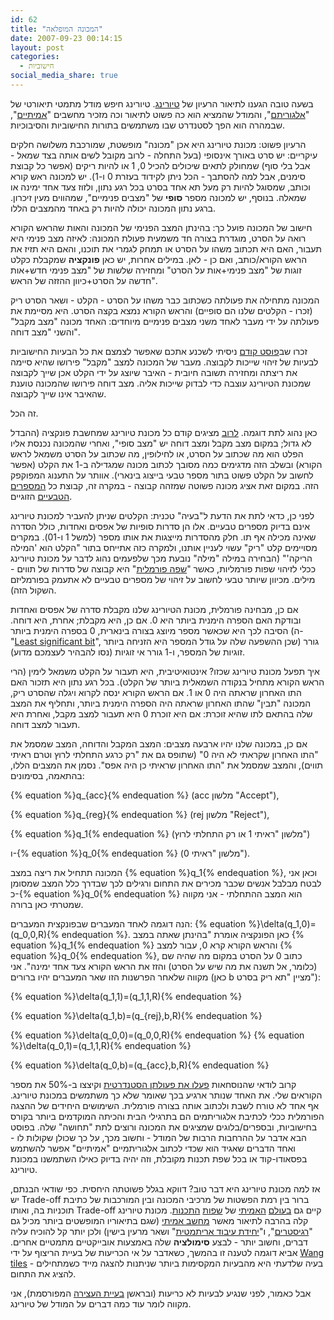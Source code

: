 ```yaml
---
id: 62
title: "המכונה המופלאה"
date: 2007-09-23 00:14:15
layout: post
categories: 
  - חישוביות
social_media_share: true
---
```

בשעה טובה הגענו לתיאור הרעיון של <a href="http://he.wikipedia.org/wiki/%D7%90%D7%9C%D7%9F_%D7%98%D7%99%D7%95%D7%A8%D7%99%D7%A0%D7%92">טיורינג</a>. טיורינג חיפש מודל מתמטי תיאורטי של "<a href="http://he.wikipedia.org/wiki/%D7%90%D7%9C%D7%92%D7%95%D7%A8%D7%99%D7%AA%D7%9D">אלגוריתם</a>", והמודל שהמציא הוא כה פשוט לתיאור וכה מזכיר מחשבים "<a href="http://he.wikipedia.org/wiki/Athlon">אמיתיים</a>", שבמהרה הוא הפך לסטנדרט שבו משתמשים בתורות החישוביות והסיבוכיות.

הרעיון פשוט: מכונת טיורינג היא אכן "מכונה" מופשטת, שמורכבת משלושה חלקים עיקריים: יש סרט באורך אינסופי (בעל התחלה - לרוב מקובל לשים אותה בצד שמאל - אבל בלי סוף) שמחולק לתאים שיכולים להכיל 0, 1 או להיות ריקים (אפשר כל קבוצת סימנים, אבל למה להסתבך - הכל ניתן לקידוד בעזרת 0 ו-1). יש למכונה ראש קורא וכותב, שמסוגל להיות רק מעל תא אחד בסרט בכל רגע נתון, ולזוז צעד אחד ימינה או שמאלה. בנוסף, יש למכונה מספר <strong>סופי</strong> של "מצבים פנימיים", שמהווים מעין זיכרון. ברגע נתון המכונה יכולה להיות רק באחד מהמצבים הללו.

חישוב של המכונה פועל כך: בהינתן המצב הפנימי של המכונה והאות שהראש הקורא רואה על הסרט, מוגדרת בצורה חד משמעית פעולת המכונה: לאיזה מצב פנימי היא תעבור, האם היא תכתוב משהו על הסרט או תמחק לגמרי את תוכנו, והאם היא תזיז את הראש הקורא/כותב, ואם כן - לאן. במילים אחרות, יש כאן <strong>פונקציה</strong> שמקבלת כקלט זוגות של "מצב פנימי+אות על הסרט" ומחזירה שלשות של "מצב פנימי חדש+אות חדשה על הסרט+כיוון ההזזה של הראש".

המכונה מתחילה את פעולתה כשכתוב כבר משהו על הסרט - הקלט - ושאר הסרט ריק (זכרו - הקלטים שלנו הם סופיים) והראש הקורא נמצא בקצה הסרט. היא מסיימת את פעולתה על ידי מעבר לאחד משני מצבים פנימיים מיוחדים: האחד מכונה "מצב מקבל" והשני "מצב דוחה".

זכרו שב<a href="http://www.gadial.net/2007/09/18/r_and_re/">פוסט קודם</a> ניסיתי לשכנע אתכם שאפשר לצמצם את כל הבעיות החישוביות לבעיות של זיהוי שייכות לקבוצה. מעבר של המכונה למצב "מקבל" פירושו שהיא סיימה את ריצתה ומחזירה תשובה חיובית - האיבר שיוצג על ידי הקלט אכן שייך לקבוצה שמכונת הטיורינג עוצבה כדי לבדוק שייכות אליה. מצב דוחה פירושו שהמכונה טוענת שהאיבר אינו שייך לקבוצה.

זה הכל.

כאן נהוג לתת דוגמה. <a href="http://plato.stanford.edu/entries/turing-machine/">לרוב</a> מציגים קודם כל מכונת טיורינג שמחשבת פונקציה (ההבדל לא גדול; במקום מצב מקבל ומצב דוחה יש "מצב סופי", ואחרי שהמכונה נכנסת אליו הפלט הוא מה שכתוב על הסרט, או לחילופין, מה שכתוב על הסרט משמאל לראש הקורא) ובשלב הזה מדגימים כמה מסובך לכתוב מכונה שמגדילה ב-1 את הקלט (אפשר לחשוב על הקלט פשוט בתור מספר טבעי בייצוג בינארי). אוותר על התענוג המפוקפק הזה. במקום זאת אציג מכונה פשוטה שמזהה קבוצה - במקרה זה, קבוצת כל <a href="http://he.wikipedia.org/wiki/%D7%9E%D7%A1%D7%A4%D7%A8_%D7%98%D7%91%D7%A2%D7%99">המספרים הטבעיים</a> הזוגיים.

לפני כן, כדאי לתת את הדעת ל"בעיה" טכנית: הקלטים שניתן להעביר למכונת טיורינג אינם בדיוק מספרים טבעיים. אלו הן סדרות סופיות של אפסים ואחדות, כולל הסדרה שאינה מכילה אף תו. חלק מהסדרות מייצגות את אותו מספר (למשל 1 ו-01). במקרים מסויימים קלט "ריק" עשוי לעניין אותנו, ולמקרה כזה אתייחס בתור "הקלט הוא 'המילה הריקה'" (הבחירה במילה "מילה" נובעת מכך שלפעמים נהוג לדבר על מכונת טיורינג ככלי לזיהוי שפות פורמליות, כאשר "<a href="http://he.wikipedia.org/wiki/%D7%A9%D7%A4%D7%94_%D7%A4%D7%95%D7%A8%D7%9E%D7%9C%D7%99%D7%AA">שפה פורמלית</a>" היא קבוצה של סדרות של תווים - מילים. מכיוון שיותר טבעי לחשוב על זיהוי של מספרים טבעיים לא אתעמק בפורמליזם השקול הזה).

אם כן, מבחינה פורמלית, מכונת הטיורינג שלנו מקבלת סדרה של אפסים ואחדות ובודקת האם הספרה הימנית ביותר היא 0. אם כן, היא מקבלת; אחרת, היא דוחה. הסיבה לכך היא שכאשר מספר מיוצג בצורה בינארית, 0 בספרה הימנית ביותר (ה-"<a href="http://en.wikipedia.org/wiki/Least_significant_bit">Least significant bit</a>", שכן ההשפעה שלה על גודל המספר היא הזניחה ביותר) גורר זוגיות של המספר, ו-1 גורר אי זוגיות (נסו להבהיר לעצמכם מדוע).

איך תפעל מכונת טיורינג שכזו? אינטואיטיבית, היא תעבור על הקלט משמאל לימין (הרי הראש הקורא מתחיל בנקודה השמאלית ביותר של הקלט). בכל רגע נתון היא תזכור האם התו האחרון שראתה היה 0 או 1. אם הראש הקורא ינסה לקרוא ויגלה שהסרט ריק, המכונה "תבין" שהתו האחרון שראתה היה הספרה הימנית ביותר, ותחליף את המצב שלה בהתאם לתו שהיא זוכרת: אם היא זוכרת 0 היא תעבור למצב מקבל, ואחרת היא תעבור למצב דוחה.

אם כן, במכונה שלנו יהיו ארבעה מצבים: המצב המקבל והדוחה, המצב שמסמל את "התו האחרון שקראתי לא היה 0" (שתופס גם את "רק כרגע התחלתי לרוץ וטרם ראיתי תווים), והמצב שמסמל את "התו האחרון שראיתי כן היה אפס". נסמן את המצבים הללו, בהתאמה, בסימונים:

{% equation %}q_{acc}{% endequation %} (acc מלשון "Accept"),

{% equation %}q_{reg}{% endequation %} (rej מלשון "Reject"),

{% equation %}q_1{% endequation %} (מלשון "ראיתי 1 או רק התחלתי לרוץ")

ו-{% equation %}q_0{% endequation %} (מלשון "ראיתי 0").

המכונה תתחיל את ריצה במצב {% equation %}q_1{% endequation %}, וכאן אני לבטח מבלבל אנשים שכבר מכירים את התחום ורגילים לכך שבדרך כלל המצב שמסומן כ-{% equation %}q_0{% endequation %} הוא המצב ההתחלתי - אני מקווה שמטרתי כאן ברורה.

הנה דוגמה לאחד המעברים שבפונקצית המעברים: {% equation %}\delta(q_1,0)=(q_0,0,R){% endequation %}. כאן הפונקציה אומרת "בהינתן שאתה במצב {% equation %}q_1{% endequation %} והראש הקורא קרא 0, עבור למצב {% equation %}q_0{% endequation %}, כתוב 0 על הסרט במקום מה שהיה שם (כלומר, אל תשנה את מה שיש על הסרט) והזז את הראש הקורא צעד אחד ימינה". אני מקווה שלאחר הפרשנות הזו שאר המעברים יהיו ברורים (כאן b מציין "תא ריק בסרט"):

{% equation %}\delta(q_1,1)=(q_1,1,R){% endequation %}

{% equation %}\delta(q_1,b)=(q_{rej},b,R){% endequation %}

{% equation %}\delta(q_0,0)=(q_0,0,R){% endequation %}
{% equation %}\delta(q_0,1)=(q_1,1,R){% endequation %}

{% equation %}\delta(q_0,b)=(q_{acc},b,R){% endequation %}

קרוב לודאי שהנוסחאות <a href="http://he.wikipedia.org/wiki/%D7%A7%D7%99%D7%A6%D7%95%D7%A8_%D7%AA%D7%95%D7%9C%D7%93%D7%95%D7%AA_%D7%94%D7%96%D7%9E%D7%9F">פעלו את פעולתן הסטנדרטית</a> וקיצצו ב-50% את מספר הקוראים שלי. את האחד שנותר ארגיע בכך שאומר שלא כך משתמשים במכונת טיורינג. אף אחד לא טורח לשבת ולכתוב אותה בצורה פורמלית. השימושים היחידים של ההצגה הפורמלית ככלי לכתיבת אלגוריתמים הם בתרגילי הבית והכיתה המוקדמים ביותר בקורס בחישוביות, ובספרים/בלוגים שמציגים את המכונה ורוצים לתת "תחושה" שלה. בפוסט הבא אדבר על ההרחבות הרבות של המודל - וחשוב מכך, על כך שכולן שקולות לו - ואחד הדברים שאגיד הוא שכדי לכתוב אלגוריתמיים "אמיתיים" אפשר להשתמש בפסאודו-קוד או בכל שפת תכנות מקובלת, וזה יהיה בדיוק כאילו השתמשנו במכונת טיורינג.

אז למה מכונת טיורינג היא דבר טוב? דווקא בגלל פשוטתה היחסית. כפי שודאי הבנתם, יש Trade-off ברור בין רמת הפשטות של מרכיבי המכונה ובין המורכבות של כתיבת תוכניות בה, ואותו Trade-off קיים גם <a href="http://he.wikipedia.org/wiki/%D7%90%D7%A1%D7%9E%D7%91%D7%9C%D7%99">בעולם</a> <a href="http://he.wikipedia.org/wiki/%D7%A9%D7%A4%D7%AA_C">האמיתי</a> של <a href="http://he.wikipedia.org/wiki/%D7%A4%D7%99%D7%99%D7%AA%D7%95%D7%9F">שפות</a> <a href="http://he.wikipedia.org/wiki/%D7%A8%D7%95%D7%91%D7%99">התכנות</a>. מכונת טיורינג קלה בהרבה לתיאור מאשר <a href="http://he.wikipedia.org/wiki/%D7%A4%D7%A0%D7%98%D7%99%D7%95%D7%9D">מחשב אמיתי</a> (שגם בתיאוריו המופשטים ביותר מכיל גם "<a href="http://he.wikipedia.org/wiki/%D7%90%D7%95%D7%92%D7%A8_%28%D7%9E%D7%97%D7%A9%D7%91%D7%99%D7%9D%29">רגיסטרים</a>", ו"<a href="http://he.wikipedia.org/wiki/ALU_%28%D7%9E%D7%97%D7%A9%D7%91%D7%99%D7%9D%29">יחידת עיבוד אריתמטית</a>" ושאר מרעין בישין) ולכן יותר קל להוכיח עליה דברים, וחשוב יותר - לבצע <strong>סימולציה</strong> שלה באמצעות אובייקטיים מתמטיים אחרים. אביא דוגמה לטענה זו בהמשך, כשאדבר על אי הכריעות של בעיית הריצוף על ידי <a href="http://en.wikipedia.org/wiki/Wang_tile">Wang tiles</a> - בעיה שלדעתי היא מהבעיות המקסימות ביותר שניתנות להצגה מייד כשמתחילים להציג את התחום.

אבל כאמור, לפני שנגיע לבעיות לא כריעות (ובראשן <a href="http://he.wikipedia.org/wiki/%D7%91%D7%A2%D7%99%D7%99%D7%AA_%D7%94%D7%A2%D7%A6%D7%99%D7%A8%D7%94">בעיית העצירה</a> המפורסמת), אני מקווה לומר עוד כמה דברים על המודל של טיורינג.
